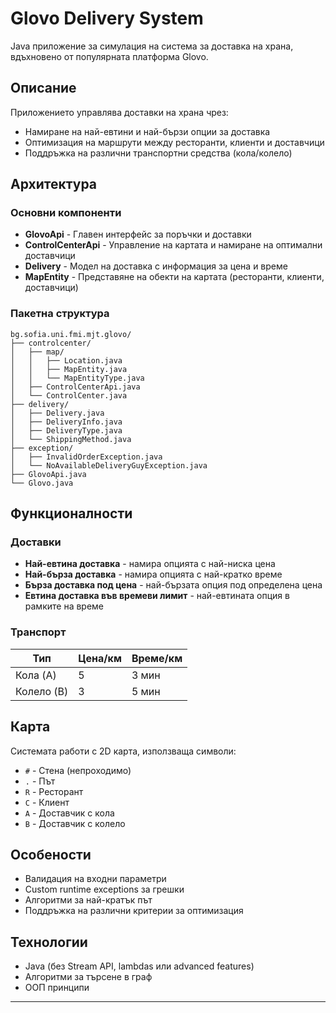 # Glovo Delivery System

Java приложение за симулация на система за доставка на храна, вдъхновено от популярната платформа Glovo.

## Описание

Приложението управлява доставки на храна чрез:
- Намиране на най-евтини и най-бързи опции за доставка
- Оптимизация на маршрути между ресторанти, клиенти и доставчици
- Поддръжка на различни транспортни средства (кола/колело)

## Архитектура

### Основни компоненти

- **GlovoApi** - Главен интерфейс за поръчки и доставки
- **ControlCenterApi** - Управление на картата и намиране на оптимални доставчици
- **Delivery** - Модел на доставка с информация за цена и време
- **MapEntity** - Представяне на обекти на картата (ресторанти, клиенти, доставчици)

### Пакетна структура
```
bg.sofia.uni.fmi.mjt.glovo/
├── controlcenter/
│   ├── map/
│   │   ├── Location.java
│   │   ├── MapEntity.java
│   │   └── MapEntityType.java
│   ├── ControlCenterApi.java
│   └── ControlCenter.java
├── delivery/
│   ├── Delivery.java
│   ├── DeliveryInfo.java
│   ├── DeliveryType.java
│   └── ShippingMethod.java
├── exception/
│   ├── InvalidOrderException.java
│   └── NoAvailableDeliveryGuyException.java
├── GlovoApi.java
└── Glovo.java
```

## Функционалности

### Доставки
- **Най-евтина доставка** - намира опцията с най-ниска цена
- **Най-бърза доставка** - намира опцията с най-кратко време
- **Бърза доставка под цена** - най-бързата опция под определена цена
- **Евтина доставка във времеви лимит** - най-евтината опция в рамките на време

### Транспорт
| Тип | Цена/км | Време/км |
|-----|---------|----------|
| Кола (A) | 5 | 3 мин |
| Колело (B) | 3 | 5 мин |

## Карта

Системата работи с 2D карта, използваща символи:
- `#` - Стена (непроходимо)
- `.` - Път
- `R` - Ресторант
- `C` - Клиент
- `A` - Доставчик с кола
- `B` - Доставчик с колело

## Особености

- Валидация на входни параметри
- Custom runtime exceptions за грешки
- Алгоритми за най-кратък път
- Поддръжка на различни критерии за оптимизация

## Технологии

- Java (без Stream API, lambdas или advanced features)
- Алгоритми за търсене в граф
- ООП принципи

---

